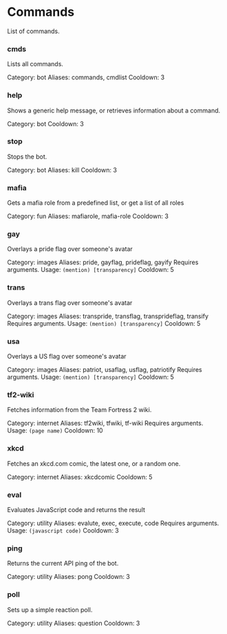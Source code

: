 # Commands

List of commands.

### cmds
Lists all commands.

Category: bot
Aliases: commands, cmdlist
Cooldown: 3

### help
Shows a generic help message, or retrieves information about a command.

Category: bot
Cooldown: 3

### stop
Stops the bot.

Category: bot
Aliases: kill
Cooldown: 3

### mafia
Gets a mafia role from a predefined list, or get a list of all roles

Category: fun
Aliases: mafiarole, mafia-role
Cooldown: 3

### gay
Overlays a pride flag over someone's avatar

Category: images
Aliases: pride, gayflag, prideflag, gayify
Requires arguments. Usage: `(mention) [transparency]`
Cooldown: 5

### trans
Overlays a trans flag over someone's avatar

Category: images
Aliases: transpride, transflag, transprideflag, transify
Requires arguments. Usage: `(mention) [transparency]`
Cooldown: 5

### usa
Overlays a US flag over someone's avatar

Category: images
Aliases: patriot, usaflag, usflag, patriotify
Requires arguments. Usage: `(mention) [transparency]`
Cooldown: 5

### tf2-wiki
Fetches information from the Team Fortress 2 wiki.

Category: internet
Aliases: tf2wiki, tfwiki, tf-wiki
Requires arguments. Usage: `(page name)`
Cooldown: 10

### xkcd
Fetches an xkcd.com comic, the latest one, or a random one.

Category: internet
Aliases: xkcdcomic
Cooldown: 5

### eval
Evaluates JavaScript code and returns the result

Category: utility
Aliases: evalute, exec, execute, code
Requires arguments. Usage: `(javascript code)`
Cooldown: 3

### ping
Returns the current API ping of the bot.

Category: utility
Aliases: pong
Cooldown: 3

### poll
Sets up a simple reaction poll.

Category: utility
Aliases: question
Cooldown: 3

